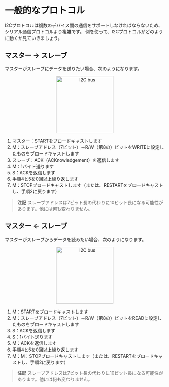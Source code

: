 <!-- # General protocol -->

# 一般的なプロトコル

<!-- 
The I2C protocol is more elaborated than the serial communication protocol because it has to support
communication between several devices. Let's see how it works using examples:
 -->

I2Cプロトコルは複数のデバイス間の通信をサポートしなければならないため、シリアル通信プロトコルより複雑です。
例を使って、I2Cプロトコルがどのように動くか見ていきましょう。

<!-- ## Master -> Slave -->

## マスター -> スレーブ

<!-- If the master wants to send data to the slave: -->

マスターがスレーブにデータを送りたい場合、次のようになります。

<p align="center">
  <img class="white_bg" height=180 title="I2C bus" src="https://upload.wikimedia.org/wikipedia/commons/3/3e/I2C.svg">
</p>

<!-- 
1. Master: Broadcast START
2. M: Broadcast slave address (7 bits) + the R/W (8th) bit set to WRITE
3. Slave: Responds ACK (ACKnowledgement)
4. M: Send one byte
5. S: Responds ACK
6. Repeat steps 4 and 5 zero or more times
7. M: Broadcast STOP OR (broadcast RESTART and go back to (2))
 -->

1. マスター：STARTをブロードキャストします
2. M：スレーブアドレス（7ビット）＋R/W（第8の）ビットをWRITEに設定したものをブロードキャストします
3. スレーブ：ACK（ACKnowledgement）を返信します
4. M：1バイト送ります
5. S：ACKを返信します
6. 手順4と5を0回以上繰り返します
7. M：STOPブロードキャストします（または、RESTARTをブロードキャストし、手順2に戻ります）

<!-- 
> **NOTE** The slave address could have been 10 bits instead of 7 bits long. Nothing else would have
> changed.
 -->

> **注記** スレーブアドレスは7ビット長の代わりに10ビット長になる可能性があります。他には何も変わりません。

<!-- ## Master <- Slave -->

## マスター <- スレーブ

<!-- If the master wants to read data from the slave: -->

マスターがスレーブからデータを読みたい場合、次のようになります。

<p align="center">
<img class="white_bg" height=180 title="I2C bus" src="https://upload.wikimedia.org/wikipedia/commons/3/3e/I2C.svg">
</p>

<!-- 
1. M: Broadcast START
2. M: Broadcast slave address (7 bits) + the R/W (8th) bit set to READ
3. S: Responds with ACK
4. S: Send byte
5. M: Responds with ACK
6. Repeat steps 4 and 5 zero or more times
7. M: Broadcast STOP OR (broadcast RESTART and go back to (2))
 -->

1. M：STARTをブロードキャストします
2. M：スレーブアドレス（7ビット）＋R/W（第8の）ビットをREADに設定したものをブロードキャストします
3. S：ACKを返信します
4. S：1バイト送ります
5. M：ACKを返信します
6. 手順4と5を0回以上繰り返します
7. M：M：STOPブロードキャストします（または、RESTARTをブロードキャストし、手順2に戻ります）

<!-- 
> **NOTE** The slave address could have been 10 bits instead of 7 bits long. Nothing else would have
> changed.
 -->

> **注記** スレーブアドレスは7ビット長の代わりに10ビット長になる可能性があります。他には何も変わりません。
